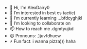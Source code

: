 - 👋 Hi, I’m AlexDairy0
- 👀 I’m interested in best cs tactic)
- 🌱 I’m currently learning ...bfdcyghjkl
- 💞️ I’m looking to collaborate on 
- 📫 How to reach me .dgmtyujkd
- 😄 Pronouns: .)juvfdhuew
- ⚡ Fun fact: i wanna pizza))) haha
<!---
AlexDairy0/AlexDairy0 is a ✨ special ✨ repository because its `README.md` (this file) appears on your GitHub profile.
You can click the Preview link to take a look at your changes.
---

